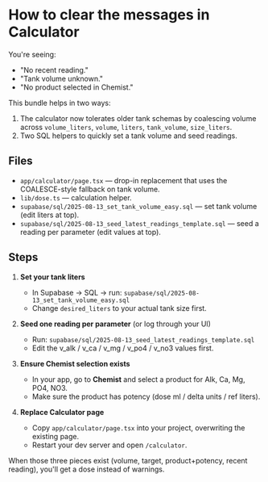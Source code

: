 
# How to clear the messages in Calculator

You're seeing:
- "No recent reading."
- "Tank volume unknown."
- "No product selected in Chemist."

This bundle helps in two ways:
1) The calculator now tolerates older tank schemas by coalescing volume across `volume_liters`, `volume`, `liters`, `tank_volume`, `size_liters`.
2) Two SQL helpers to quickly set a tank volume and seed readings.

## Files

- `app/calculator/page.tsx` — drop-in replacement that uses the COALESCE-style fallback on tank volume.
- `lib/dose.ts` — calculation helper.
- `supabase/sql/2025-08-13_set_tank_volume_easy.sql` — set tank volume (edit liters at top).
- `supabase/sql/2025-08-13_seed_latest_readings_template.sql` — seed a reading per parameter (edit values at top).

## Steps

1) **Set your tank liters**
   - In Supabase → SQL → run: `supabase/sql/2025-08-13_set_tank_volume_easy.sql`
   - Change `desired_liters` to your actual tank size first.

2) **Seed one reading per parameter** (or log through your UI)
   - Run: `supabase/sql/2025-08-13_seed_latest_readings_template.sql`
   - Edit the v_alk / v_ca / v_mg / v_po4 / v_no3 values first.

3) **Ensure Chemist selection exists**
   - In your app, go to **Chemist** and select a product for Alk, Ca, Mg, PO4, NO3.
   - Make sure the product has potency (dose ml / delta units / ref liters).

4) **Replace Calculator page**
   - Copy `app/calculator/page.tsx` into your project, overwriting the existing page.
   - Restart your dev server and open `/calculator`.

When those three pieces exist (volume, target, product+potency, recent reading), you'll get a dose instead of warnings.
